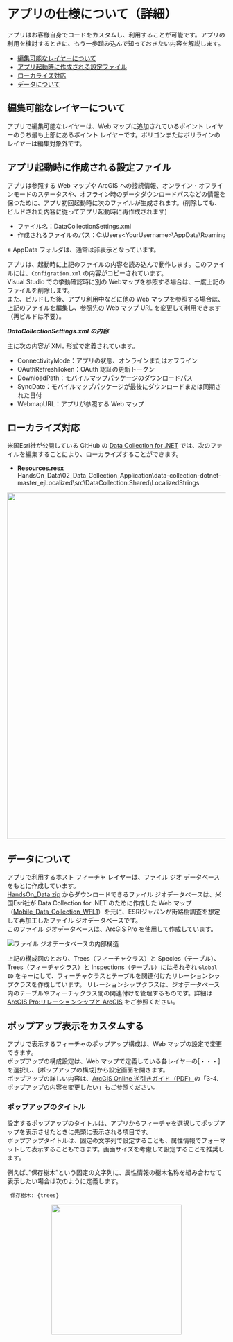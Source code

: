 # アプリの仕様について（詳細）

アプリはお客様自身でコードをカスタムし、利用することが可能です。アプリの利用を検討するときに、もう一歩踏み込んで知っておきたい内容を解説します。

* [編集可能なレイヤーについて](#アプリの仕様について編集可能なレイヤー)
* [アプリ起動時に作成される設定ファイル](#アプリの仕様についてアプリ起動時に作成される設定ファイル)
* [ローカライズ対応](#アプリの仕様についてローカライズ対応)
* [データについて](#データについて)

## 編集可能なレイヤーについて

アプリで編集可能なレイヤーは、Web マップに追加されているポイント レイヤーのうち最も上部にあるポイント レイヤーです。ポリゴンまたはポリラインのレイヤーは編集対象外です。

## アプリ起動時に作成される設定ファイル

アプリは参照する Web マップや ArcGIS への接続情報、オンライン・オフラインモードのステータスや、オフライン時のデータダウンロードパスなどの情報を保つために、アプリ初回起動時に次のファイルが生成されます。(削除しても、ビルドされた内容に従ってアプリ起動時に再作成されます)

* ファイル名：DataCollectionSettings.xml
* 作成されるファイルのパス：C:\Users\<YourUsername>\AppData\Roaming

※ AppData フォルダは、通常は非表示となっています。

アプリは、起動時に上記のファイルの内容を読み込んで動作します。このファイルには、`Configration.xml` の内容がコピーされています。</br>
Visual Studio での挙動確認時に別の Webマップを参照する場合は、一度上記のファイルを削除します。</br>
また、ビルドした後、アプリ利用中などに他の Web マップを参照する場合は、上記のファイルを編集し、参照先の Web マップ URL を変更して利用できます（再ビルドは不要）。

***DataCollectionSettings.xml の内容***

主に次の内容が XML 形式で定義されています。

* ConnectivityMode：アプリの状態、オンラインまたはオフライン
* OAuthRefreshToken：OAuth 認証の更新トークン
* DownloadPath：モバイルマップパッケージのダウンロードパス
* SyncDate：モバイルマップパッケージが最後にダウンロードまたは同期された日付
* WebmapURL：アプリが参照する Web マップ


## ローカライズ対応

米国Esri社が公開している GitHub の [Data Collection for .NET](https://developers.arcgis.com/example-apps/data-collection-dotnet/) では、次のファイルを編集することにより、ローカライズすることができます。

* **Resources.resx**</br>
HandsOn_Data\02_Data_Collection_Application\data-collection-dotnet-master_ejLocalized\src\DataCollection.Shared\LocalizedStrings

<div align="center">
 <img src="https://s3-ap-northeast-1.amazonaws.com/apps.esrij.com/arcgis-dev/github/img/workshop/DataCollection/dc_translation.png" width="800px">
</div>


## データについて

アプリで利用するホスト フィーチャ レイヤーは、ファイル ジオ データベースをもとに作成しています。</br>
 [HandsOn_Data.zip](https://github.com/EsriJapan/workshops/raw/master/20190823_app-development-hands-on/HandsOn_Data.zip) からダウンロードできるファイル ジオデータベースは、米国Esri社が Data Collection for .NET のために作成した Web マップ（[Mobile_Data_Collection_WFL1](https://runtime.maps.arcgis.com/home/item.html?id=bb6855512ea642298cd6d3726c0c995a)）を元に、ESRIジャパンが街路樹調査を想定して再加工したファイル ジオデータベースです。</br>
 このファイル ジオデータベースは、ArcGIS Pro を使用して作成しています。

![ファイル ジオデータベースの内部構造](https://s3-ap-northeast-1.amazonaws.com/apps.esrij.com/arcgis-dev/github/img/workshop/DataCollection/dc_dataConf.png)

上記の構成図のとおり、Trees（フィーチャクラス）と Species（テーブル）、Trees（フィーチャクラス）と Inspections（テーブル）にはそれぞれ `Global ID` をキーにして、フィーチャクラスとテーブルを関連付けたリレーションシップクラスを作成しています。
リレーションシップクラスは、ジオデータベース内のテーブルやフィーチャクラス間の関連付けを管理するものです。詳細は [ArcGIS Pro:リレーションシップと ArcGIS](http://desktop.arcgis.com/ja/arcmap/latest/manage-data/relationships/relationships-and-arcgis.htm) をご参照ください。

## ポップアップ表示をカスタムする

アプリで表示するフィーチャのポップアップ構成は、Web マップの設定で変更できます。</br>
ポップアップの構成設定は、Web マップで定義している各レイヤーの[・・・]を選択し、[ポップアップの構成]から設定画面を開きます。</br>
ポップアップの詳しい内容は、[ArcGIS Online 逆引きガイド（PDF）](https://www.esrij.com/cgi-bin/wp/wp-content/uploads/documents/ArcGISOnline_user_guide.pdf)の「3-4. ポップアップの内容を変更したい」もご参照ください。

### ポップアップのタイトル

設定するポップアップのタイトルは、アプリからフィーチャを選択してポップアップを表示させたときに先頭に表示される項目です。</br>
ポップアップタイトルは、固定の文字列で設定することも、属性情報でフォーマットして表示することもできます。画面サイズを考慮して設定することを推奨します。

例えば、”保存樹木”という固定の文字列に、属性情報の樹木名称を組み合わせて表示したい場合は次のように定義します。</br>

``` 保存樹木: {trees}``` 

<div align="center">
 <img src="https://s3-ap-northeast-1.amazonaws.com/apps.esrij.com/arcgis-dev/github/img/workshop/DataCollection/dc_popuptitle.png" width="300px">
</div>
